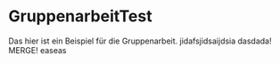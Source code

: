 # GruppenarbeitTest


Das hier ist ein Beispiel für die Gruppenarbeit.
jidafsjidsaijdsia
dasdada!
MERGE!
easeas